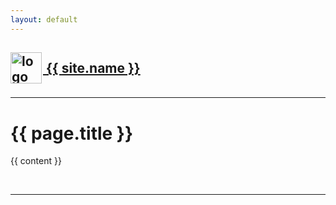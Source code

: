```yaml
---
layout: default
---
```


<title>{{ page.title }}</title>

<span>
    <h2 style="align-items: center;">
        <a href={{ "index.html" | proper_url }} class="text-norm">
            <img src="{{ 'assets/icon.svg' | baseurl }}" alt="logo" style="vertical-align:middle; margin: auto 2px 5px auto; width: 50px; height: 50px" />
            {{ site.name }}
        </a>
    </h2>
</span>

<hr>

<h1>{{ page.title }}</h1>

{{ content }}

<br>
<hr>

